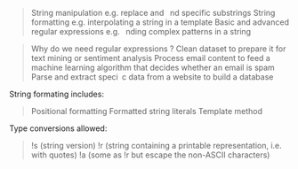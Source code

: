 >String manipulation
e.g. replace and  nd specific substrings
>String formatting
e.g. interpolating a string in a template
>Basic and advanced regular expressions
e.g.  nding complex patterns in a string

> Why do we need regular expressions ?
Clean dataset to prepare it for text mining or sentiment analysis
Process email content to feed a machine learning algorithm that decides whether an email is spam
Parse and extract speci c data from a website to build a database

String formating includes:
>Positional formatting
>Formatted string literals
>Template method

Type conversions allowed:
>!s (string version)
>!r (string containing a printable representation, i.e. with quotes)
>!a (some as !r but escape the non-ASCII characters)
